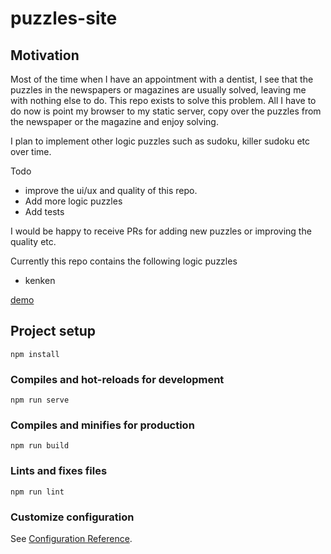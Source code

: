 # puzzles-site

## Motivation
Most of the time when I have an appointment with a dentist, I see that
the puzzles in the newspapers or magazines are usually solved, leaving me with nothing else to do.
This repo exists to solve this problem.
All I have to do now is point my browser to my static server, copy over the puzzles from the newspaper or the magazine and enjoy solving.

I plan to implement other logic puzzles such as sudoku, killer sudoku etc over time.

Todo
* improve the ui/ux and quality of this repo.
* Add more logic puzzles
* Add tests

I would be happy to receive PRs for adding new puzzles or improving the quality etc.

Currently this repo contains the following logic puzzles
* kenken

[demo](https://brianpzaide.github.io/puzzle-site/)

## Project setup
```
npm install
```

### Compiles and hot-reloads for development
```
npm run serve
```

### Compiles and minifies for production
```
npm run build
```

### Lints and fixes files
```
npm run lint
```

### Customize configuration
See [Configuration Reference](https://cli.vuejs.org/config/).
